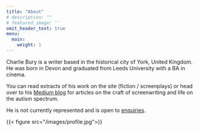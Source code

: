 ```yaml
---
title: "About"
# description: ""
# featured_image: ''
omit_header_text: true
menu:
  main:
    weight: 1
---
```


Charlie Bury is a writer based in the historical city of York, United Kingdom. He was born in Devon and graduated from Leeds University with a BA in cinema. 

You can read extracts of his work on the site (fiction / screenplays) or head over to his [Medium blog](https://medium.com/@CharlieBury) for articles on the craft of screenwriting and life on the autism spectrum. 

He is not currently represented and is open to [enquiries](https://www.charliebury.com/contact). 


{{< figure src="/images/profile.jpg">}}
